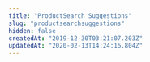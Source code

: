 ```yaml
---
title: "ProductSearch Suggestions"
slug: "productsearchsuggestions"
hidden: false
createdAt: "2019-12-30T03:21:07.203Z"
updatedAt: "2020-02-13T14:24:16.804Z"
---
```

